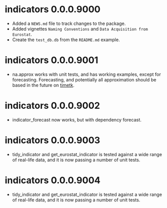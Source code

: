 # indicators 0.0.0.9000

* Added a `NEWS.md` file to track changes to the package.
* Added vignettes `Naming Conventions` and `Data Acquisition from Eurostat`.
* Create the `test_db.db` from the `README.md` example.

# indicators 0.0.0.9001
* na.approx works with unit tests, and has working examples, except for forecasting. Forecasting, and potentially all approximation should be based in the future on [timetk](https://business-science.github.io/timetk/).

# indicators 0.0.0.9002
* indicator_forecast now works, but with dependency forecast.

# indicators 0.0.0.9003
* tidy_indicator and get_eurostat_indicator is tested against a wide range of real-life data, and it is now passing a number of unit tests. 

# indicators 0.0.0.9004
* tidy_indicator and get_eurostat_indicator is tested against a wide range of real-life data, and it is now passing a number of unit tests. 
